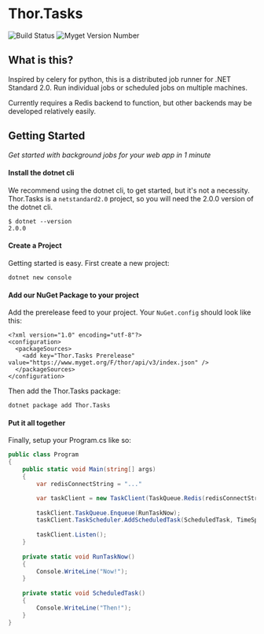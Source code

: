 # Thor.Tasks

![Build Status](https://travis-ci.org/brthor/Thor.Tasks.svg?branch=master)
![Myget Version Number](https://img.shields.io/myget/thor/v/Thor.Tasks.svg?color=green)

## What is this?
Inspired by celery for python, this is a distributed job runner for .NET Standard 2.0. 
Run individual jobs or scheduled jobs on multiple machines.

Currently requires a Redis backend to function, but other backends may be developed relatively easily.
 
## Getting Started
*Get started with background jobs for your web app in 1 minute* 

#### Install the dotnet cli
We recommend using the dotnet cli, to get started, but it's not a necessity.
Thor.Tasks is a `netstandard2.0` project, so you will need the 2.0.0 version of the dotnet cli.

```
$ dotnet --version
2.0.0
```
 
#### Create a Project
Getting started is easy. First create a new project:

`dotnet new console`

#### Add our NuGet Package to your project
Add the prerelease feed to your project. Your `NuGet.config` should look like this:
```
<?xml version="1.0" encoding="utf-8"?>
<configuration>
  <packageSources>
    <add key="Thor.Tasks Prerelease" value="https://www.myget.org/F/thor/api/v3/index.json" />
  </packageSources>
</configuration>
```

Then add the Thor.Tasks package:

`dotnet package add Thor.Tasks`

#### Put it all together
Finally, setup your Program.cs like so:

```c#
public class Program
{
    public static void Main(string[] args)
    {
        var redisConnectString = "..."

        var taskClient = new TaskClient(TaskQueue.Redis(redisConnectString));
        
        taskClient.TaskQueue.Enqueue(RunTaskNow);
        taskClient.TaskScheduler.AddScheduledTask(ScheduledTask, TimeSpan.FromSeconds(5), "scheduledTaskName");
        
        taskClient.Listen();
    }
    
    private static void RunTaskNow()
    {
        Console.WriteLine("Now!");
    }
    
    private static void ScheduledTask()
    {
        Console.WriteLine("Then!");
    }
}
```
 